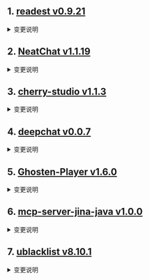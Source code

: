 
## 1. [readest v0.9.21](https://github.com/readest/readest/releases/tag/v0.9.21)  
<details>
<summary>变更说明</summary>

## Release Highlight
* Fix column height in vertical layout on mobile
* Fix drag handle height not constant on mobile
* Add fullscreen option on desktop
* Add drag and drop to import books on desktop
* Various fixes and enhancements on updater, footerbar and note

## What's Changed
* fix: set sidebar rtl only for mandatory rtl languages, closes  by @chrox in https://github.com/readest/readest/pull/519
* Fixes the scrollbar gutter issue for DaisyUI by @xhuajin in https://github.com/readest/readest/pull/514
...  

</details>

## 2. [NeatChat v1.1.19](https://github.com/tianzhentech/NeatChat/releases/tag/v1.1.19)  
<details>
<summary>变更说明</summary>

1.已全面支持上传文件（10万字符之内），也可自动将复制的文本转附件（非rag），但能解决之前输入框卡死的问题
支持的文件格式：.bash, .bat, .c, .cer, .conf, .cpp, .cr, .cs, .csr, .css, .csv, .doc, .docx, .go, .h, .hpp, .html, .ini, .ipynb, .java, .js, .json, .jsx, .key, .kt, .less, .m, .md, .pdf, .pem, .php, .pl, .pp, .ppt, .pptx, .ps1, .py, .rb, .rdp, .rs, .r, .scss, .sh, .sql, .svg, .swift, .tex, .toml, .ts, .tsx, .txt, .vue, .xls, .xlsx, .xml, .yaml, .yml, .zip, .zsh
2.已将上传图片和上传文件合并成上传附件，后续将支持用一个ocr模型给其他模型做前置识别，让所有模型有识图的能力  

</details>

## 3. [cherry-studio v1.1.3](https://github.com/CherryHQ/cherry-studio/releases/tag/v1.1.3)  
<details>
<summary>变更说明</summary>

# ⚠️ 此版本是测试版本，更新前务必备份数据

## What's Changed
* fix:https://github.com/CherryHQ/cherry-studio/issues/3249 by @MyPrototypeWhat in https://github.com/CherryHQ/cherry-studio/pull/3271
* fix:Resolve bug where clearing context was invalid by @MyPrototypeWhat in https://github.com/CherryHQ/cherry-studio/pull/3280
* fix(OpenAIProvider): Add type property to thinking model by @DeJeune in https://github.com/CherryHQ/cherry-studio/pull/3282
* fix(MessageMenubar, useMessageOperations): Enhance loading state hand… by @MyPrototypeWhat in https://github.com/CherryHQ/cherry-studio/pull/3284
* fix(Export): Improve error handling and success messaging for markdown export by @ousugo in https://github.com/CherryHQ/cherry-studio/pull/3285
* fix(ux): improve chat navigation buttons UX and fix scroll interference by @Cyfine in https://github.com/CherryHQ/cherry-studio/pull/3277
* fix(TopicsTab): Ensure active topic is updated correctly on deletion by @ousugo in https://github.com/CherryHQ/cherry-studio/pull/3275
...  

</details>

## 4. [deepchat v0.0.7](https://github.com/ThinkInAIXYZ/deepchat/releases/tag/v0.0.7)  
<details>
<summary>变更说明</summary>

🚀 DeepChat 0.0.7 正式发布 | 重新定义你的 AI 对话体验！
—— 更强大，更灵活，更智能，开启高效沟通新高度 🌟

✨ 本次主要更新内容 ✨
* Artifacts 全新交互，好用又实用
* 完整的 Ollama 管理支持，支持直接在DeepChat内拉取和删除Ollama模型
* 多模态模型支持
* 新增了 Anthropic、Github Models、Azure支持
* Windows可以自定义安装目录了
* 修复了0.0.6引起的文件不能正常嵌入问题
...  

</details>

## 5. [Ghosten-Player v1.6.0](https://github.com/GhostenEditor/Ghosten-Player/releases/tag/v1.6.0)  
<details>
<summary>变更说明</summary>

## New Feature

1. TV端和移动端分开打包，两端暂时不能混用  
2. 移动端UI更新，简化操作逻辑，适配大屏的Pad  
3. 播放器UI更新
    - TV端简化操作逻辑，去除不常用的按钮，优化遥控器的操作方式
    - 移动端优化手势操作逻辑，新增手势亮度调节
5. 资源库同步支持增量同步，减少同步的时间  
6. 增加刮削的行为选择，以决定同步媒体库时，刮削到了多条数据该如何处理   
    - 跳过：跳过该媒体(默认)
...  

</details>

## 6. [mcp-server-jina-java v1.0.0](https://github.com/GARCHENG/mcp-server-jina-java/releases/tag/v1.0.0)  
<details>
<summary>变更说明</summary>

mcp-server-jina-java  

</details>

## 7. [ublacklist v8.10.1](https://github.com/iorate/ublacklist/releases/tag/v8.10.1)  
<details>
<summary>变更说明</summary>

## [8.10.1](https://github.com/iorate/ublacklist/compare/v8.10.0...v8.10.1) (2025-03-10)


### Bug Fixes

* **ecosia:** update ecosia element selectors ([](https://github.com/iorate/ublacklist/issues/578)) ([716104b](https://github.com/iorate/ublacklist/commit/716104b53d9e395a7aa56dbdf7dfff7e2436d4f4))
* **locales:** update Chinese translation ([](https://github.com/iorate/ublacklist/issues/574)) ([05cbee0](https://github.com/iorate/ublacklist/commit/05cbee085a36c0e01b2f8b316d0bd894f35eb6c8))



...  

</details>

